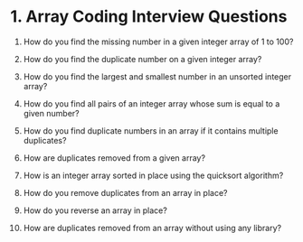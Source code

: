# 1. Array Coding Interview Questions

1. How do you find the missing number in a given integer array of 1 to 100?

2. How do you find the duplicate number on a given integer array?

3. How do you find the largest and smallest number in an unsorted integer array?

4. How do you find all pairs of an integer array whose sum is equal to a given number?

5. How do you find duplicate numbers in an array if it contains multiple duplicates?

6. How are duplicates removed from a given array?

7. How is an integer array sorted in place using the quicksort algorithm?

8. How do you remove duplicates from an array in place?

9. How do you reverse an array in place?

10. How are duplicates removed from an array without using any library?
